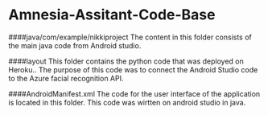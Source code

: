 # Amnesia-Assitant-Code-Base
####java/com/example/nikkiproject
The content in this folder consists of the main java code from Android studio.

####layout
This folder contains the python code that was deployed on Heroku.. The purpose of this code was to connect the Android Studio code to the Azure facial recognition API.

####AndroidManifest.xml
The code for the user interface of the application is located in this folder. This code was wirtten on android studio in java.
